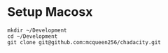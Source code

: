 # Setup Macosx


```
mkdir ~/Development
cd ~/Development
git clone git@github.com:mcqueen256/chadacity.git
```

